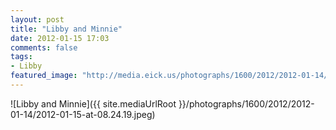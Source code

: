 ```yaml
---
layout: post
title: "Libby and Minnie"
date: 2012-01-15 17:03
comments: false
tags: 
- Libby
featured_image: "http://media.eick.us/photographs/1600/2012/2012-01-14/2012-01-15-at-08.24.19.jpeg"
---
```

![Libby and Minnie]({{ site.mediaUrlRoot }}/photographs/1600/2012/2012-01-14/2012-01-15-at-08.24.19.jpeg)


